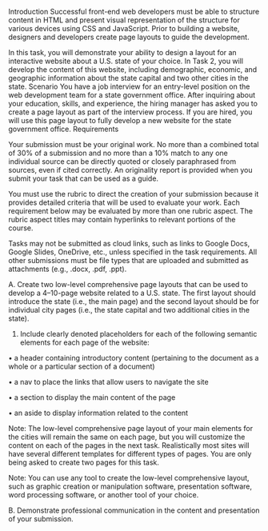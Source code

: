 Introduction
Successful front-end web developers must be able to structure content in HTML and present visual representation of the structure for various devices using CSS and JavaScript. Prior to building a website, designers and developers create page layouts to guide the development.

In this task, you will demonstrate your ability to design a layout for an interactive website about a U.S. state of your choice. In Task 2, you will develop the content of this website, including demographic, economic, and geographic information about the state capital and two other cities in the state.
Scenario
You have a job interview for an entry-level position on the web development team for a state government office. After inquiring about your education, skills, and experience, the hiring manager has asked you to create a page layout as part of the interview process. If you are hired, you will use this page layout to fully develop a new website for the state government office.
Requirements

Your submission must be your original work. No more than a combined total of 30% of a submission and no more than a 10% match to any one individual source can be directly quoted or closely paraphrased from sources, even if cited correctly. An originality report is provided when you submit your task that can be used as a guide.


You must use the rubric to direct the creation of your submission because it provides detailed criteria that will be used to evaluate your work. Each requirement below may be evaluated by more than one rubric aspect. The rubric aspect titles may contain hyperlinks to relevant portions of the course.


Tasks may not be submitted as cloud links, such as links to Google Docs, Google Slides, OneDrive, etc., unless specified in the task requirements. All other submissions must be file types that are uploaded and submitted as attachments (e.g., .docx, .pdf, .ppt).


A.  Create two low-level comprehensive page layouts that can be used to develop a 4–10-page website related to a U.S. state. The first layout should introduce the state (i.e., the main page) and the second layout should be for individual city pages (i.e., the state capital and two additional cities in the state).

1. Include clearly denoted placeholders for each of the following semantic elements for each page of the website:

•   a header containing introductory content (pertaining to the document as a whole or a particular section of a document)

•   a nav to place the links that allow users to navigate the site

•   a section to display the main content of the page

•   an aside to display information related to the content

Note: The low-level comprehensive page layout of your main elements for the cities will remain the same on each page, but you will customize the content on each of the pages in the next task. Realistically most sites will have several different templates for different types of pages. You are only being asked to create two pages for this task.

Note: You can use any tool to create the low-level comprehensive layout, such as graphic creation or manipulation software, presentation software, word processing software, or another tool of your choice.

B.  Demonstrate professional communication in the content and presentation of your submission.
